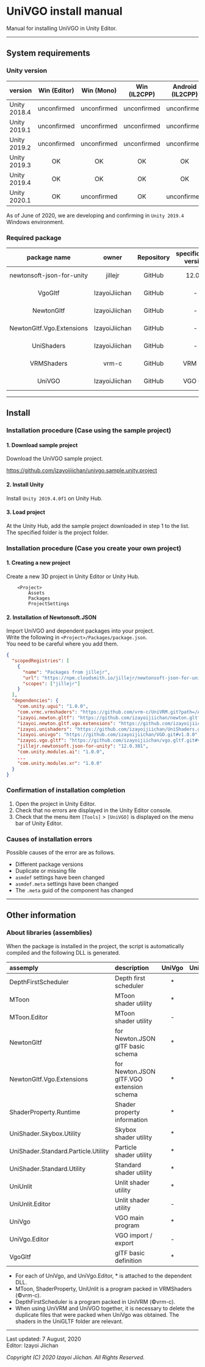# UniVGO install manual

Manual for installing UniVGO in Unity Editor.

___
## System requirements

### Unity version

|version|Win (Editor)|Win (Mono)|Win (IL2CPP)|Android (IL2CPP)|iOS|
|:---|:---:|:---:|:---:|:---:|:---:|
|Unity 2018.4|unconfirmed|unconfirmed|unconfirmed|unconfirmed|unconfirmed|
|Unity 2019.1|unconfirmed|unconfirmed|unconfirmed|unconfirmed|unconfirmed|
|Unity 2019.2|unconfirmed|unconfirmed|unconfirmed|unconfirmed|unconfirmed|
|Unity 2019.3|OK|OK|OK|OK|unconfirmed|
|Unity 2019.4|OK|OK|OK|OK|unconfirmed|
|Unity 2020.1|OK|unconfirmed|OK|unconfirmed|unconfirmed|

As of June of 2020, we are developing and confirming in `Unity 2019.4` Windows environment.

### Required package

|package name|owner|Repository|specification version|program version|release date|
|:---:|:---:|:---:|:---:|:---:|:---:|
|newtonsoft-json-for-unity|jillejr|GitHub|12.0.3|12.0.301|20 Jan, 2020|
|VgoGltf|IzayoiJiichan|GitHub|-|1.0.0|7 Aug, 2020|
|NewtonGltf|IzayoiJiichan|GitHub|-|1.0.0|7 Aug, 2020|
|NewtonGltf.Vgo.Extensions|IzayoiJiichan|GitHub|-|1.0.0|7 Aug, 2020|
|UniShaders|IzayoiJiichan|GitHub|-|1.0.0|5 Aug, 2020|
|VRMShaders|vrm-c|GitHub|VRM 0.0|0.56.0|3 Jul, 2020|
|UniVGO|IzayoiJiichan|GitHub|VGO 0.6|1.0.0|7 Aug, 2020|

___
## Install

### Installation procedure (Case using the sample project)


#### 1. Download sample project

Download the UniVGO sample project.

https://github.com/izayoijiichan/univgo.sample.unity.project

#### 2. Install Unity

Install `Unity 2019.4.0f1` on Unity Hub.

#### 3. Load project

At the Unity Hub, add the sample project downloaded in step 1 to the list.  
The specified folder is the project folder.


### Installation procedure (Case you create your own project)


#### 1. Creating a new project

Create a new 3D project in Unity Editor or Unity Hub.

```
    <Project>
        Assets
        Packages
        ProjectSettings
```

#### 2. Installation of Newtonsoft.JSON

Import UniVGO and dependent packages into your project.  
Write the following in `<Project>/Packages/package.json`.  
You need to be careful where you add them.

```json
{
  "scopedRegistries": [
    {
      "name": "Packages from jillejr",
      "url": "https://npm.cloudsmith.io/jillejr/newtonsoft-json-for-unity/",
      "scopes": ["jillejr"]
    }
  ],
  "dependencies": {
    "com.unity.ugui": "1.0.0",
    "com.vrmc.vrmshaders": "https://github.com/vrm-c/UniVRM.git?path=/Assets/VRMShaders#v0.56.0",
    "izayoi.newton.gltf": "https://github.com/izayoijiichan/newton.gltf.git#v1.0.0",
    "izayoi.newton.gltf.vgo.extensions": "https://github.com/izayoijiichan/newton.gltf.vgo.extensions.git#v1.0.0",
    "izayoi.unishaders": "https://github.com/izayoijiichan/UniShaders.git#v1.0.0",
    "izayoi.univgo": "https://github.com/izayoijiichan/VGO.git#v1.0.0",
    "izayoi.vgo.gltf": "https://github.com/izayoijiichan/vgo.gltf.git#v1.0.0",
    "jillejr.newtonsoft.json-for-unity": "12.0.301",
    "com.unity.modules.ai": "1.0.0",
    ...
    "com.unity.modules.xr": "1.0.0"
  }
}
```


### Confirmation of installation completion

1. Open the project in Unity Editor.
2. Check that no errors are displayed in the Unity Editor console.
3. Check that the menu item `[Tools]` > `[UniVGO]` is displayed on the menu bar of Unity Editor.

### Causes of installation errors

Possible causes of the error are as follows.

- Different package versions
- Duplicate or missing file
- `asmdef` settings have been changed
- `asmdef.meta` settings have been changed
- The `.meta` guid of the component has changed

___
## Other information


### About libraries (assemblies)

When the package is installed in the project, the script is automatically compiled and the following DLL is generated.

|assemply|description|UniVgo|UniVgo.Editor|
|:---|:---|:---:|:---:|
|DepthFirstScheduler|Depth first scheduler|*|*|
|MToon|MToon shader utility|*|*|
|MToon.Editor|MToon shader utility|-|*|
|NewtonGltf|for Newton.JSON glTF basic schema|*|*|
|NewtonGltf.Vgo.Extensions|for Newton.JSON glTF.VGO extension schema|*|*|
|ShaderProperty.Runtime|Shader property information|*|*|
|UniShader.Skybox.Utility|Skybox shader utility|*|*|
|UniShader.Standard.Particle.Utility|Particle shader utility|*|*|
|UniShader.Standard.Utility|Standard shader utility|*|*|
|UniUnlit|Unlit shader utility|*|*|
|UniUnlit.Editor|Unlit shader utility|-|*|
|UniVgo|VGO main program|*|*|
|UniVgo.Editor|VGO import / export|-|*|
|VgoGltf|glTF basic definition|*|*|

- For each of UniVgo, and UniVgo.Editor, * is attached to the dependent DLL.
- MToon, ShaderProperty, UniUnlit is a program packed in VRMShaders (©vrm-c).
- DepthFirstScheduler is a program packed in UniVRM (©vrm-c).
- When using UniVRM and UniVGO together, it is necessary to delete the duplicate files that were packed when UniVgo was obtained. The shaders in the UniGLTF folder are relevant.

___
Last updated: 7 August, 2020  
Editor: Izayoi Jiichan

*Copyright (C) 2020 Izayoi Jiichan. All Rights Reserved.*
